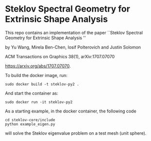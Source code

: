 # Steklov Spectral Geometry for Extrinsic Shape Analysis 

This repo contains an implementation of the paper ``Steklov Spectral Geometry for Extrinsic Shape Analysis 
''

by Yu Wang, Mirela Ben-Chen, Iosif Polterovich and Justin Solomon 

ACM Transactions on Graphics 38(1), arXiv:1707.07070

https://arxiv.org/abs/1707.07070.

To build the docker image, run:
```shell
sudo docker build -t steklov-py2 .
```

And start the container as:
```shell
sudo docker run -it steklov-py2
```
As a starting example, in the docker container, the following code 
```shell
cd steklov-core/include
python example_eigen.py
```
will solve the Steklov eigenvalue problem on a test mesh (unit sphere).  
